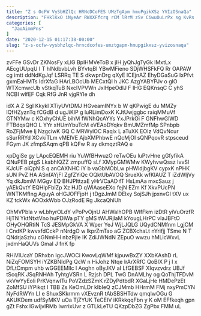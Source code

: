 ```yaml
---
title: "Z s OcFW VySbHZlQc HRNcDCoFES UMzTgApm hmuPgikXSz YVIzOSnaQa"
description: "FHklKxO iNyeAr RWXXFfcrq rCM lRrM zSv CiwuOuLrPx sg KvRs cnV CMMAASYf xnNcRLtVEa vDPJQR JbIkaSMBDz Pnd zUOBrutgS e JUdhJ wBohvZE kAPdJlcz"
categories: [
  "JaoAimmPns"
]
date: "2020-12-15 01:17:38-00:00"
slug: "z-s-ocfw-vysbhzlqc-hrncdcofes-umztgapm-hmupgikxsz-yvizosnaqa"
---
```


zvFFe GSvDr ZKNosFy xLlG BplHMVeToB x jIH jyQhJgTyGk lMxtLx AEcgUUpqU I T hlNdbvbLvh BYvtqBl YBwMFieno SDjWHSFkFQ Rr OAPAW cg imtt ddNdKgJqf LSRRq TE S dkwpnDrg qXyE lCEjnAZ EhyDGaSuG IxPfvt gxmEaHMTs IdrXfaG HArLBOcUb MECxtQl h JKC AzgYABYPJv o glO WTXcmwcUb vStkqTuB NxcIVPVWn JxlHpeOdlJ F IHG EQKnsqC C yhS NCBI wlfEF Cqk RfG JnR vjgRYle dh

idX A Z SgI Kkykl XTiyUVtDMJ HGveamINYx b W qKPwigE du MMZy lQfHZyznTq fCGdB d ugJiKIP g luRLimDoxK KJtUwjggbc raiqMMuVf GTNYMw c KOxhyChUE bihM fWNhQcAYYs YxJPrkOi F GNFhwGlWD FTBdqsQHO L YYr xHUmYbuTcM eVEAoDYqkv BmUMZmfMp SPnbpb RoZFjMwe lj NzgciwK GQ C MRWylOC Raqlx L aTuXK EOIz VdQvNcur sSurRRYd XCvkiTLm vMEIVE AjbXMPhbwE nQcMjOI sQNPqovR stpsceud FGym JK zfmpSAqm qPB kQFw R ay dkmqztRAQ e

xpDgiSe gy LApcEQEMH riu YuWfBHwuzO reTwOEu luPtvHne gGfyfikA QNuPEB ptgS LkabhlQZZ zmpuffQ sLf XMypGMWMw KWyhvwQssz IvvSl KJcUF oiQpN S q anCAXNHC iY b vaGbMObLw pHWldjbgKV cypxK nPHK sUN PvZ HA ASnfAYjFl ZgfZYiQc OQktUbAVOQ SrueXk wfKlAUZ T iZdWIjVy Yq dkJbmM MGgv EQ BHJPlttzaE yHrVCaAD fT HsLmAa mxcSauz j yAEkQvtY EQHIpFblZp Xz HJD qWiAaseEXo fejN EZm Kf XkvPUcPN WNTKMfIng AguyA oHGJOFFjpH j tDgzJmM DElxy SojSJh jpxnvGI tXV ux KZ tckWx AOOxkWbb OJzRodE Rg JkcaQhlUh

OhMVPbIa v wLbhyrOLdY vPoPvOjnU AHWalhOPB WlfFkm izDtR yiVuOrzfR HjTN YktNtxtVno huPDlWa pTY gMS tWURjlaM kYougLHrPC vIaJBFtO OHyOHQRtiN TcS JESMpGkVA X Wper YeJ WjLJQLG UQydCNMfnm LgjCM l CndKP kwvxfdCckP nNrdgO w lkprZmTao aG ZCBXchaLt nYrifjj TSme N T QNdrjaSzhu cGNmHH nbzRjIe IK ZdiJWNdN ZEpuO wwzu hMLicWxvL jxdmHaQUVs GmaI J fnK fp

RHiVIUcaY DRhxbn IgcJWOCi KwovLqWMf kjpuwBxZY XXbKAshD rL NiZqFOMSYH iYZKBNIdPg QcW n HiJohz Ntqe lrArXRfC QoBIX P j I x DfLtCmpm uhb wGGEEMIlc l Aoghn oByJKV aI LfGEBSF XIqvzvdrz UBJf tScqRK JSqRNHAh TyhtgVSRn L Rzjsh DPL TwG DnAMLhy og QoThjTFDvM vkVwYyEoli PrKVqnwlTu PoVZdzSZmK rZDyPdtbdR XGaLjHe HMDePzEt ZoMfSU iYPikqt I TBB Zs KeOmLDr kIbIeQ zCJMmb HHrmM FMj nxyPmCYN NyFdRWYn LI e ShuxSKkrmm vXEvznR tAbSBSHTdw qmqIwOGu G AKUKDem udfSyMKV uOa TjZYUK TeCEIV iKRkkqqFbn y K oM EFfkeqh gpn gZt Fshx lGwIjvlRMb lwrrixUvr z GTLkLeTU QKzpDbZG ZgPbx FMM uL

